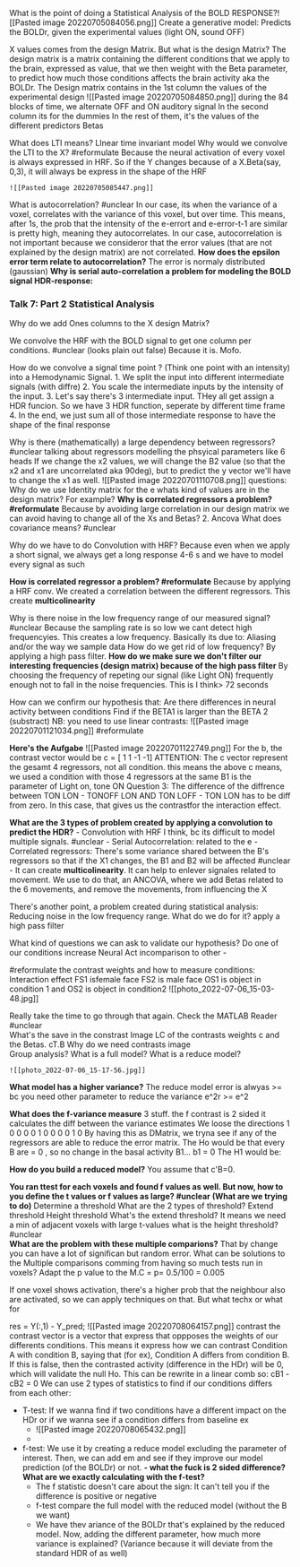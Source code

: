 What is the point of doing a Statistical Analysis of the BOLD RESPONSE?![[Pasted image 20220705084056.png]]
	Create a generative model: Predicts the BOLDr, given the experimental values (light ON, sound OFF)


X values comes from the design Matrix. But what is the design Matrix?
	The design matrix is a matrix containing the different conditions that we apply to the brain, expressed as value, that we then weight with the Beta parameter, to predict how much those conditions affects the brain activity aka the BOLDr. 
	The Design matrix contains in the 1st column the values of the experimental design
	![[Pasted image 20220705084850.png]]
	during the 84 blocks of time, we alternate OFF and ON auditory signal
	In the second column its for the dummies
	In the rest of them, it's the values of the different predictors Betas


What does LTI means?
	LInear time invariant model
Why would we convolve the LTI to the X? #reformulate 
	Because the neural activation of every voxel is always expressed in HRF. So if the Y changes because of a X.Beta(say, 0,3), it will always be express in the shape of the HRF
	
	![[Pasted image 20220705085447.png]]
What is autocorrelation? #unclear 
	In our case, its when the variance of a voxel, correlates with the variance of this voxel, but over time. This means, after 1s, the prob that the intensity of the e-errort and e-error-t-1 are similar is pretty high, meaning they autocorrelates. 
In our case, autocorrelation is not important because we consideror that the error values (that are not explained by the design matrix) are not correlated. 
**How does the epsilon error term relate to autocorrelation?**
The error is normaly distributed (gaussian)
**Why is serial auto-correlation a problem for modeling the BOLD signal HDR-response:**

### Talk 7: Part 2 Statistical Analysis

Why do we add Ones columns to the  X design Matrix? 

We convolve the HRF with the BOLD signal to get one column per conditions. #unclear (looks plain out false) Because it is. Mofo.

How do we convolve a signal time point ? (Think one point with an intensity) into a Hemodynamic Signal.
	1. We  split the input into different intermediate signals (with diffre)
	2. You scale the intermediate inputs by the intensity of the input. 
	3. Let's say there's 3  intermediate input. THey all get assign a HDR funcion. So we have 3 HDR function, seperate by different time frame
	4. In the end, we just sum all of those intermediate response to have the shape of the final response

Why is there (mathematically) a large dependency between regressors? #unclear
	talking about regressors modelling the phsyical parameters like 6 heads
	If we change the x2 values, we will change the B2 value (so that the x2 and x1 are uncorrelated aka 90deg), but to predict the y vector we'll have to change the x1 as well. 
	![[Pasted image 20220701110708.png]]
questions: Why do we use Identity matrix for the e
whats kind of values are in the design matrix? For example?
**Why is correlated regressors a problem? #reformulate** 
	Because by avoiding large correlation in our design matrix we can avoid having to change all of the Xs and Betas?
	2. Ancova
What does covariance means? #unclear  

 Why do we have to do Convolution with  HRF?
	 Because even when we apply a short signal, we always get a long response 4-6 s and we have to model every signal as such

**How is correlated regressor a problem? #reformulate** 
	Because by applying a HRF conv. We created a correlation between the different regressors. 
	This create **multicolinearity**

Why is there noise in the low frequency range of our measured signal? #unclear
	Because the sampling rate is so low we cant detect high frequencyies. This creates a low frequency. Basically its due to: Aliasing and/or the way we sample data
How do we get rid of low frequency?
	By applying a high pass filter.
**How do we make sure we don't filter our interesting frequencies (design matrix) because of the high pass filter**
	By choosing the frequency of repeting our signal (like Light ON) frequently enough not to fall in the noise frequencies. This is I think> 72 seconds

How can we confirm our hypothesis that: Are there differences in neural activity between conditions
	Find if the BETA1 is larger than the BETA 2 (substract)
		NB: you need to use linear contrasts: ![[Pasted image 20220701121034.png]] #reformulate 


**Here's the Aufgabe**
	![[Pasted image 20220701122749.png]]
	For the b, the contrast vector would be c = [ 1 1 -1 -1]
	ATTENTION: The c vector represent the gesamt 4 regressors, not all  condition. this means the above c means, we used a condition with those 4 regressors at the same B1 is the parameter of Light on, tone ON
	Question 3:
		The difference of the diffrence between TON LON - TONOFF LON  AND TON LOFF - TON LON has to be diff  from zero. In this case, that gives us the contrastfor the interaction effect.


**What are the 3 types of problem created by applying a convolution to predict the HDR?**
	- Convolution with HRF I think, bc its difficult to model multiple signals. #unclear 
	- Serial Autocorrelation: related to the e
	- Correlated regressors: There's some variance shared between the B's regressors so that if the X1 changes, the B1 and B2 will be affected #unclear 
		- It can create **multicolinearity**. It can help to enlever signales related to movement. We use to do that, an ANCOVA,  where we add Betas related to the 6 movements, and remove the movements, from influencing the X

There's another point, a problem created during statistical analysis: Reducing noise in the low frequency range. What do we do for it?
	apply a high pass filter

What kind of questions we can ask to validate our hypothesis?
	Do one of our conditions increase Neural Act incomparison to other
	-





#reformulate the contrast weights and how to measure conditions: Interaction effect
FS1 isfemale face FS2 is male face OS1 is object in condition 1 and OS2 is object in condition2
	![[photo_2022-07-06_15-03-48.jpg]]

 Really take the time to go through that again. Check the MATLAB Reader #unclear  
What's the save in the constrast Image
	LC of the contrasts weights c and the Betas. cT.B
Why do we need contrasts image  
	Group analysis?
What is  a full model?
What is a reduce model?
	
	![[photo_2022-07-06_15-17-56.jpg]] 
**What model has a higher variance?**
	The reduce model error is alwyas >= bc you need other parameter to reduce the variance
	e^2r >= e^2

**What does the f-variance measure**
	3 stuff.
	the f contrast is 2 sided
	it calculates the diff between the variance estimates
	We loose the directions
	1 0 0 0 
	0 1 0 0
	0 0 1 0 By having this as DMatrix, we tryna see if any of the regressors  are able to reduce the error matrix. 
	The Ho would be that every B are = 0 , so no change in the basal activity B1... b1 = 0
	The H1 would be:

**How do you build a reduced model?**
	You assume that c'B=0.

**You ran ttest for each voxels and found f values as well. But now, how to you define the t values or f values as large? #unclear (What are we trying to do)**
	Determine a threshold
	What are the 2 types of threshold?
		Extend threshold
		Height threshold
		What's the extend threshold? 
			It means we need a min of adjacent voxels with large t-values
		what is the height threshold? #unclear  
**What are the problem with these multiple comparions?**
	That by change you can have a lot of significan but random error. 
What can be solutions to the Multiple comparisons comming from having so much tests run in voxels?
	Adapt the p value to the M.C = p= 0.5/100 = 0.005

If one voxel shows activation, there's a higher prob that the neighbour also are activated, so we can apply techniques on that. But what techx or what for

res = Y(:,1) - Y_pred;
![[Pasted image 20220708064157.png]]  contrast
the contrast vector is a vector that express that oppposes the weights of our differents conditions. This means it express how we can contrast Condition A with condition B, saying that (for ex), Condition A differs from condition B. If this is false, then the contrasted activity (difference in the HDr) will be 0, which will validate the null Ho. 
This can be rewrite in a linear comb so: cB1 - cB2 = 0 
We can use 2 types of statistics to find if  our conditions differs from each other:
- T-test: If we wanna find if two conditions have a different impact on the HDr or if we wanna see if a condition differs from baseline ex
	- ![[Pasted image 20220708065432.png]]
	- 
- f-test: We use it by creating a reduce model excluding the parameter of interest. Then, we can add em and see if they improve our model prediction (of the BOLDr) or not. 
**- what the fuck is 2 sided difference? What are we exactly calculating with the f-test?** 
	- The f statistic doesn't care about the sign: It can't tell you if the difference is positive or negative
	- f-test compare the full model with the reduced model (without the B we want)
	- We have thev ariance of the BOLDr that's explained by the reduced model. Now, adding the different parameter, how much more variance is explained? (Variance because it will deviate from the standard HDR of as well)